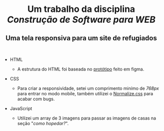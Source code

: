 <h1 align="center"> Um trabalho da disciplina <em>Construção de Software para WEB</em> </h1>
<h2 align="center"> Uma tela responsiva para um site de refugiados </h2>
<br>

- HTML
  - A estrutura do HTML foi baseada no [protótipo](https://github.com/Lokchin/ONG_Refugiados/blob/main/Prot%C3%B3tipo.pdf) feito em figma.

- CSS
  - Para criar a responsividade, setei um comprimento minímo de *768px* para entrar no modo mobile, também utilizei o [Normalize.css](https://necolas.github.io/normalize.css/) para acabar com bugs.

- JavaScript
  - Utilizei um array de 3 imagens para passar as imagens de casas na seção "*como hopedar?*".
